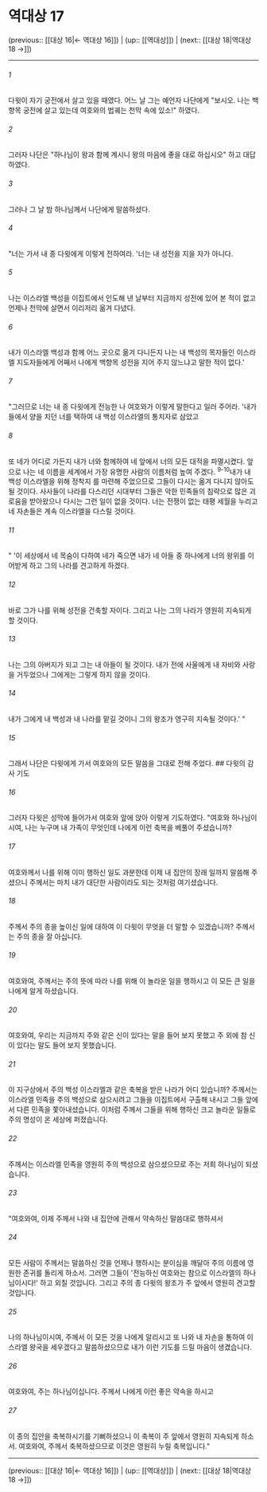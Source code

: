 # 역대상 17

(previous:: [[대상 16|← 역대상 16]]) | (up:: [[역대상]]) | (next:: [[대상 18|역대상 18 →]])

***




###### 1 

다윗이 자기 궁전에서 살고 있을 때였다. 어느 날 그는 예언자 나단에게 "보시오. 나는 백향목 궁전에 살고 있는데 여호와의 법궤는 천막 속에 있소!" 하였다. 



###### 2 

그러자 나단은 "하나님이 왕과 함께 계시니 왕의 마음에 좋을 대로 하십시오" 하고 대답하였다. 



###### 3 

그러나 그 날 밤 하나님께서 나단에게 말씀하셨다. 



###### 4 

"너는 가서 내 종 다윗에게 이렇게 전하여라. '너는 내 성전을 지을 자가 아니다. 



###### 5 

나는 이스라엘 백성을 이집트에서 인도해 낸 날부터 지금까지 성전에 있어 본 적이 없고 언제나 천막에 살면서 이리저리 옮겨 다녔다. 



###### 6 

내가 이스라엘 백성과 함께 어느 곳으로 옮겨 다니든지 나는 내 백성의 목자들인 이스라엘 지도자들에게 어째서 나에게 백향목 성전을 지어 주지 않느냐고 말한 적이 없다.' 



###### 7 

"그러므로 너는 내 종 다윗에게 전능한 나 여호와가 이렇게 말한다고 일러 주어라. '내가 들에서 양을 치던 너를 택하여 내 백성 이스라엘의 통치자로 삼았고 



###### 8 

또 네가 어디로 가든지 내가 너와 함께하여 네 앞에서 너의 모든 대적을 파멸시켰다. 앞으로 나는 네 이름을 세계에서 가장 유명한 사람의 이름처럼 높여 주겠다. <sup class="versenum">9-10</sup>내가 내 백성 이스라엘을 위해 정착지 를 마련해 주었으므로 그들이 다시는 옮겨 다니지 않아도 될 것이다. 사사들이 나라를 다스리던 시대부터 그들은 악한 민족들의 침략으로 많은 괴로움을 받아왔으나 다시는 그런 일이 없을 것이다. 너는 전쟁이 없는 태평 세월을 누리고 네 자손들은 계속 이스라엘을 다스릴 것이다. 



###### 11 

" '이 세상에서 네 목숨이 다하여 네가 죽으면 내가 네 아들 중 하나에게 너의 왕위를 이어받게 하고 그의 나라를 견고하게 하겠다. 



###### 12 

바로 그가 나를 위해 성전을 건축할 자이다. 그리고 나는 그의 나라가 영원히 지속되게 할 것이다. 



###### 13 

나는 그의 아버지가 되고 그는 내 아들이 될 것이다. 내가 전에 사울에게 내 자비와 사랑을 거두었으나 그에게는 그렇게 하지 않을 것이다. 



###### 14 

내가 그에게 내 백성과 내 나라를 맡길 것이니 그의 왕조가 영구히 지속될 것이다.' " 



###### 15 

그래서 나단은 다윗에게 가서 여호와의 모든 말씀을 그대로 전해 주었다. ## 다윗의 감사 기도 



###### 16 

그러자 다윗은 성막에 들어가서 여호와 앞에 앉아 이렇게 기도하였다. "여호와 하나님이시여, 나는 누구며 내 가족이 무엇인데 나에게 이런 축복을 베풀어 주셨습니까? 



###### 17 

여호와께서 나를 위해 이미 행하신 일도 과분한데 이제 내 집안의 장래 일까지 말씀해 주셨으니 주께서는 마치 내가 대단한 사람이라도 되는 것처럼 여기셨습니다. 



###### 18 

주께서 주의 종을 높이신 일에 대하여 이 다윗이 무엇을 더 말할 수 있겠습니까? 주께서는 주의 종을 잘 아십니다. 



###### 19 

여호와여, 주께서는 주의 뜻에 따라 나를 위해 이 놀라운 일을 행하시고 이 모든 큰 일을 나에게 알게 하셨습니다. 



###### 20 

여호와여, 우리는 지금까지 주와 같은 신이 있다는 말을 들어 보지 못했고 주 외에 참 신이 있다는 말도 들어 보지 못했습니다. 



###### 21 

이 지구상에서 주의 백성 이스라엘과 같은 축복을 받은 나라가 어디 있습니까? 주께서는 이스라엘 민족을 주의 백성으로 삼으시려고 그들을 이집트에서 구출해 내시고 그들 앞에서 다른 민족을 쫓아내셨습니다. 이처럼 주께서 그들을 위해 행하신 크고 놀라운 일들로 주의 명성이 온 세상에 퍼졌습니다. 



###### 22 

주께서는 이스라엘 민족을 영원히 주의 백성으로 삼으셨으므로 주는 저희 하나님이 되셨습니다. 



###### 23 

"여호와여, 이제 주께서 나와 내 집안에 관해서 약속하신 말씀대로 행하셔서 



###### 24 

모든 사람이 주께서는 말씀하신 것을 언제나 행하시는 분이심을 깨달아 주의 이름에 영원한 존귀를 돌리게 하소서. 그러면 그들이 '전능하신 여호와는 참으로 이스라엘의 하나님이시다!' 하고 외칠 것입니다. 그리고 주의 종 다윗의 왕조가 주 앞에서 영원히 견고할 것입니다. 



###### 25 

나의 하나님이시여, 주께서 이 모든 것을 나에게 알리시고 또 나와 내 자손을 통하여 이스라엘 왕국을 세우겠다고 말씀하셨으므로 내가 이런 기도를 드릴 마음이 생겼습니다. 



###### 26 

여호와여, 주는 하나님이십니다. 주께서 나에게 이런 좋은 약속을 하시고 



###### 27 

이 종의 집안을 축복하시기를 기뻐하셨으니 이 축복이 주 앞에서 영원히 지속되게 하소서. 여호와여, 주께서 축복하셨으므로 이것은 영원히 누릴 축복입니다."

***

(previous:: [[대상 16|← 역대상 16]]) | (up:: [[역대상]]) | (next:: [[대상 18|역대상 18 →]])
